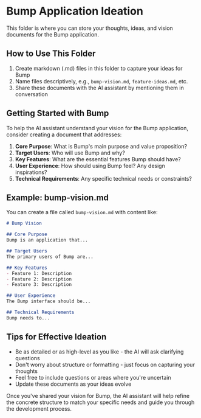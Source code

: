 # Bump Application Ideation

This folder is where you can store your thoughts, ideas, and vision documents for the Bump application.

## How to Use This Folder

1. Create markdown (.md) files in this folder to capture your ideas for Bump
2. Name files descriptively, e.g., `bump-vision.md`, `feature-ideas.md`, etc.
3. Share these documents with the AI assistant by mentioning them in conversation

## Getting Started with Bump

To help the AI assistant understand your vision for the Bump application, consider creating a document that addresses:

1. **Core Purpose**: What is Bump's main purpose and value proposition?
2. **Target Users**: Who will use Bump and why?
3. **Key Features**: What are the essential features Bump should have?
4. **User Experience**: How should using Bump feel? Any design inspirations?
5. **Technical Requirements**: Any specific technical needs or constraints?

## Example: bump-vision.md

You can create a file called `bump-vision.md` with content like:

```markdown
# Bump Vision

## Core Purpose
Bump is an application that...

## Target Users
The primary users of Bump are...

## Key Features
- Feature 1: Description
- Feature 2: Description
- Feature 3: Description

## User Experience
The Bump interface should be...

## Technical Requirements
Bump needs to...
```

## Tips for Effective Ideation

- Be as detailed or as high-level as you like - the AI will ask clarifying questions
- Don't worry about structure or formatting - just focus on capturing your thoughts
- Feel free to include questions or areas where you're uncertain
- Update these documents as your ideas evolve

Once you've shared your vision for Bump, the AI assistant will help refine the concrete structure to match your specific needs and guide you through the development process. 